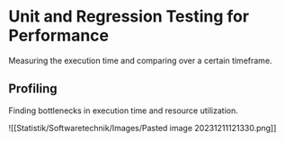 # Unit and Regression Testing for Performance

Measuring the execution time and comparing over a certain timeframe.

## Profiling
Finding bottlenecks in execution time and resource utilization.



![[Statistik/Softwaretechnik/Images/Pasted image 20231211121330.png]]
